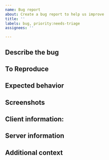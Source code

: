 ```yaml
---
name: Bug report
about: Create a bug report to help us improve
title: ''
labels: bug, priority:needs-triage
assignees: ''

---
```


## Describe the bug
<!-- A clear and concise description of what the bug is. -->

## To Reproduce
<!-- 
Steps to reproduce the behavior:
1. Go to '...'
2. Click on '....'
3. Scroll down to '....'
4. See error 
-->

## Expected behavior
<!-- A clear and concise description of what you expected to happen. -->

## Screenshots
<!-- If applicable, add screenshots to help explain your problem. -->

## Client information:
<!--
- OS:
- Browser:
-->

## Server information
<!-- 
N/A if not self-hosted 
- OS:
- Newsbridge version (or latest commit):
- Server CPU:
- Server RAM:
- Server GPU:
- (optional) Other server info:
-->

## Additional context
<!-- Add any other context about the problem here. -->
